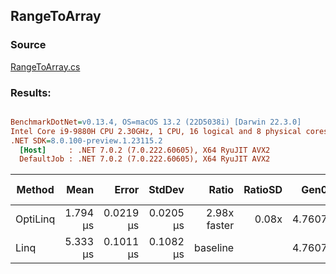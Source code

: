 ﻿## RangeToArray

### Source
[RangeToArray.cs](../../src/OptiLinq.Benchmark/RangeToArray.cs)

### Results:
``` ini

BenchmarkDotNet=v0.13.4, OS=macOS 13.2 (22D5038i) [Darwin 22.3.0]
Intel Core i9-9880H CPU 2.30GHz, 1 CPU, 16 logical and 8 physical cores
.NET SDK=8.0.100-preview.1.23115.2
  [Host]     : .NET 7.0.2 (7.0.222.60605), X64 RyuJIT AVX2
  DefaultJob : .NET 7.0.2 (7.0.222.60605), X64 RyuJIT AVX2


```
|   Method |     Mean |     Error |    StdDev |        Ratio | RatioSD |   Gen0 |   Gen1 | Allocated | Alloc Ratio |
|--------- |---------:|----------:|----------:|-------------:|--------:|-------:|-------:|----------:|------------:|
| OptiLinq | 1.794 μs | 0.0219 μs | 0.0205 μs | 2.98x faster |   0.08x | 4.7607 | 0.5951 |  39.17 KB |  1.00x more |
|     Linq | 5.333 μs | 0.1011 μs | 0.1082 μs |     baseline |         | 4.7607 | 0.5951 |  39.13 KB |             |
